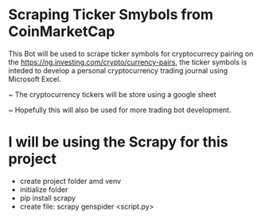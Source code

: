 # Scraping Ticker Smybols from CoinMarketCap
This Bot will be used to scrape ticker symbols for cryptocurrecy pairing on the https://ng.investing.com/crypto/currency-pairs,
the ticker symbols is inteded to develop a personal cryptocurrency trading journal using Microsoft Excel.

~ The cryptocurrency tickers will be store using a google sheet 

~ Hopefully this will also be used for more trading bot development.

# I will be using the Scrapy for this project
- create project folder amd venv 
- initialize folder        
- pip install scrapy 
- create file: scrapy genspider <script.py> <url>        

